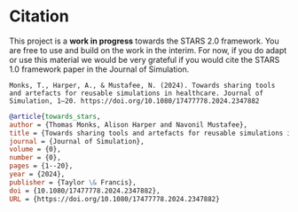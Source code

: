 # Citation

This project is a **work in progress** towards the STARS 2.0 framework.  You are free to use and build on the work in the interim.  For now, if you do adapt or use this material we would be very grateful if you would cite the STARS 1.0 framework paper in the Journal of Simulation.

```
Monks, T., Harper, A., & Mustafee, N. (2024). Towards sharing tools and artefacts for reusable simulations in healthcare. Journal of Simulation, 1–20. https://doi.org/10.1080/17477778.2024.2347882
```

```bibtex
@article{towards_stars,
author = {Thomas Monks, Alison Harper and Navonil Mustafee},
title = {Towards sharing tools and artefacts for reusable simulations in healthcare},
journal = {Journal of Simulation},
volume = {0},
number = {0},
pages = {1--20},
year = {2024},
publisher = {Taylor \& Francis},
doi = {10.1080/17477778.2024.2347882},
URL = {https://doi.org/10.1080/17477778.2024.2347882}
```